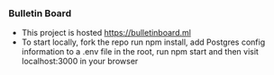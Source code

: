 ### Bulletin Board
* This project is hosted https://bulletinboard.ml
* To start locally, fork the repo run npm install, add Postgres config information to a .env file in the root, run npm start and then visit localhost:3000 in your browser

